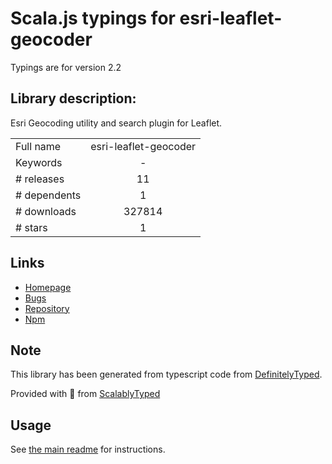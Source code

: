 
# Scala.js typings for esri-leaflet-geocoder

Typings are for version 2.2

## Library description:
Esri Geocoding utility and search plugin for Leaflet.

|                    |                 |
| ------------------ | :-------------: |
| Full name          | esri-leaflet-geocoder |
| Keywords           | - |
| # releases         | 11 |
| # dependents       | 1 |
| # downloads        | 327814 |
| # stars            | 1 |

## Links
- [Homepage](https://github.com/Esri/esri-leaflet-geocoder)
- [Bugs](https://github.com/Esri/esri-leaflet-geocoder/issues)
- [Repository](https://github.com/Esri/esri-leaflet-geocoder)
- [Npm](https://www.npmjs.com/package/esri-leaflet-geocoder)
    


## Note
This library has been generated from typescript code from [DefinitelyTyped](https://definitelytyped.org).

Provided with :purple_heart: from [ScalablyTyped](https://github.com/oyvindberg/ScalablyTyped)

## Usage
See [the main readme](../../readme.md) for instructions.


